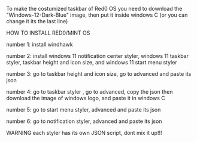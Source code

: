 To make the costumized taskbar of Red0 OS you need to download the "Windows-12-Dark-Blue" image, then put it inside windows C (or you can change it its the last line)



HOW TO INSTALL RED0/MINT OS


number 1: install windhawk

number 2:  install windows 11 notification center styler, windows 11 taskbar  styler, taskbar height and icon size, and windows 11 start menu styler

number 3: go to taskbar height and icon size, go to advanced and paste its json

number 4: go to taskbar styler , go to advanced, copy the json then download the image of windows logo, and paste it in windows C

number 5: go to start menu styler, advanced and paste its json

number 6: go to notification styler, advanced and paste its json

WARNING
each styler has its own JSON script, dont mix it up!!!
